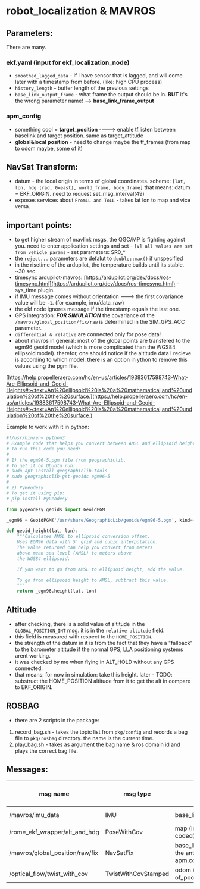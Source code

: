 # robot_localization & MAVROS
## Parameters:
There are many.
### ekf.yaml (input for ekf_localization_node)
* ```smoothed_lagged_data``` - if i have sensor that is lagged, and will come later with a timestamp from before. (like: high CPU process)
* ```history_length``` - buffer length of the previous settings
* ```base_link_output_frame``` - what frame the output should be in. **BUT** it's the wrong parameter name! --> **base_link_frame_output**
### apm_config
* something cool = **target_position** ----> enable tf.listen between baselink and target position.
    same as target_attitude
* **global&local position** - need to change maybe the tf_frames (from map to odom maybe, some of it)

## NavSat Transform:
* datum -  the local origin in terms of global coordinates. scheme: ```[lat, lon, hdg (rad, 0=east), world_frame, body_frame]```
    that means: datum = EKF_ORIGIN. need to request set_msg_interval(49)
* exposes services about ```FromLL and ToLL``` - takes lat lon to map and vice versa.

## important points:
- to get higher stream of mavlink msgs, the QGC/MP is fighting against you. need to enter application settings and set - ```[V] all values are set from vehicle params``` - set parameters: SR0_*
- the ```reject...``` parameters are defalut to ```double::max()``` if unspecified
- in the risetime of the ardupilot, the temperature builds until its stable. ~30 sec.
- timesync ardupilot-mavros: [https://ardupilot.org/dev/docs/ros-timesync.html](https://ardupilot.org/dev/docs/ros-timesync.html) - sys_time plugin.
- if IMU message comes without orientation ---> the first covariance value will be ```-1```. (for example, imu/data_raw)
- the ekf node ignores message if the timestamp equals the last one.
- GPS integration: ***FOR SIMULATION*** the covariance of the ```/mavros/global_position/fix/raw``` is determined in the SIM_GPS_ACC parameter. 
- ```differential & relative``` are connected only for pose data! 
- about mavros in general: most of the global points are transfered to the egm96 geoid model (which is more complicated than the WGS84 ellipsoid model). therefor, one should notice if the altitude data I recieve is according to which model. there is an option in ython to remove this values using the pgm file.

[https://help.propelleraero.com/hc/en-us/articles/19383617598743-What-Are-Ellipsoid-and-Geoid-Heights#:~:text=An%20ellipsoid%20is%20a%20mathematical,and%20undulation%20of%20the%20surface.](https://help.propelleraero.com/hc/en-us/articles/19383617598743-What-Are-Ellipsoid-and-Geoid-Heights#:~:text=An%20ellipsoid%20is%20a%20mathematical,and%20undulation%20of%20the%20surface.)

Example to work with it in python:
```python
#!/usr/bin/env python3
# Example code that helps you convert between AMSL and ellipsoid height
# To run this code you need:
#
# 1) the egm96-5.pgm file from geographiclib.
# To get it on Ubuntu run:
# sudo apt install geographiclib-tools
# sudo geographiclib-get-geoids egm96-5
#
# 2) PyGeodesy
# To get it using pip:
# pip install PyGeodesy

from pygeodesy.geoids import GeoidPGM

_egm96 = GeoidPGM('/usr/share/GeographicLib/geoids/egm96-5.pgm', kind=-3)

def geoid_height(lat, lon):
    """Calculates AMSL to ellipsoid conversion offset.
    Uses EGM96 data with 5' grid and cubic interpolation.
    The value returned can help you convert from meters 
    above mean sea level (AMSL) to meters above
    the WGS84 ellipsoid.

    If you want to go from AMSL to ellipsoid height, add the value.

    To go from ellipsoid height to AMSL, subtract this value.
    """
    return _egm96.height(lat, lon)
```

## Altitude
- after checking, there is a solid value of altitude in the ```GLOBAL_POSITION_INT``` msg. it is in the ```relative altitude``` field.
- this field is measured with respect to the ```HOME_POSITION```.
- the strength of the datum in it is from the fact that they have a "fallback" to the barometer altitude if the normal GPS, LLA positioning systems arent working.
- it was checked by me when flying in ALT_HOLD without any GPS connected.
- that means: for now in simulation: take this height. later - TODO: substruct the HOME_POSITION altitude from it to get the alt in compare to EKF_ORIGIN.

## ROSBAG
- there are 2 scripts in the package:
1. record_bag.sh - takes the topic list from ```pkg/config``` and records a bag file to ```pkg/rosbag``` directory. the name is the current time.
2. play_bag.sh - takes as argument the bag name & ros domain id and plays the correct bag file.

## Messages:
| msg name                        | msg type    | frame_id                                    | (child_frame_id) | robot_localization node (subscriber to this msg) |
|---------------------------------|-------------|---------------------------------------------|------------------|--------------------------------------------------|
| /mavros/imu_data                | IMU         | base_link    (in apm.config/imu)         | X                | odom & map & navsat                              |
| /rome_ekf_wrapper/alt_and_hdg | PoseWithCov | map  (in rome_ekf_wrapper/hard coded)                                   | X                | odom     & map                                         |
| /mavros/global_position/raw/fix | NavSatFix   | base_link. should be "frame of the antenna" (in apm.config/global_position) | X                | navsat                                           |
| /optical_flow/twist_with_cov | TwistWithCovStamped   | odom (in of_poc/consts/WORLD_FRAME) | X                | odom & map         |